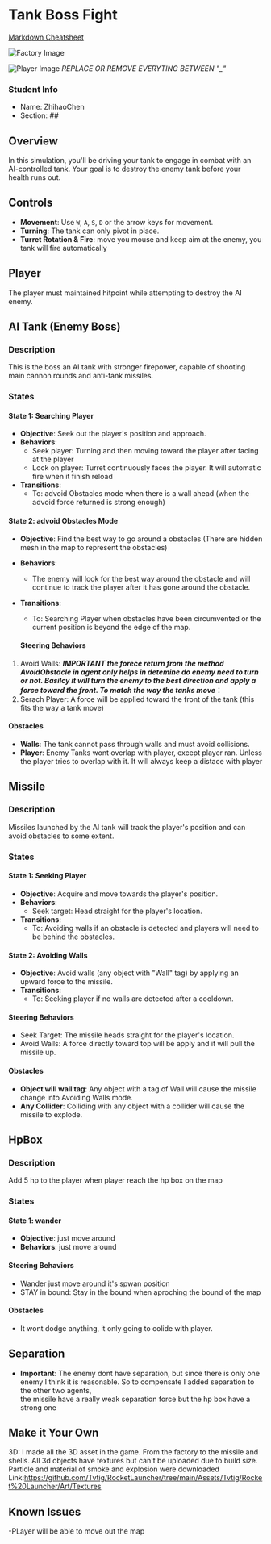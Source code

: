 # Tank Boss Fight

[Markdown Cheatsheet](https://github.com/adam-p/markdown-here/wiki/Markdown-Here-Cheatsheet)

![Factory Image](https://github.com/IGME-202-2231/project-2-eastseasaltfishnet/blob/main/RenderedImage/Factory.png)

![Player Image](https://github.com/IGME-202-2231/project-2-eastseasaltfishnet/blob/main/RenderedImage/Player.png)
_REPLACE OR REMOVE EVERYTING BETWEEN "\_"_

### Student Info

-   Name: ZhihaoChen
-   Section: _##_

## Overview
In this simulation, you'll be driving your tank to engage in combat with an AI-controlled tank. Your goal is to destroy the enemy tank before your health runs out.

## Controls
- **Movement**: Use `W`, `A`, `S`, `D` or the arrow keys for movement.
- **Turning**: The tank can only pivot in place.
- **Turret Rotation & Fire**: move you mouse and keep aim at the enemy, you tank will fire automatically

## Player
The player  must maintained hitpoint while attempting to destroy the AI enemy.


## AI Tank (Enemy Boss)

### Description
This is the boss an AI tank with stronger firepower, capable of shooting main cannon rounds and anti-tank missiles.

### States

#### State 1: Searching Player
- **Objective**: Seek out the player's position and approach.
- **Behaviors**:
  - Seek player: Turning and then moving toward the player after facing at the player
  - Lock on player: Turret continuously faces the player. It will automatic fire when it finish reload
- **Transitions**:
  - To: advoid Obstacles mode when there is a wall ahead (when the advoid force returned is strong enough)

#### State 2: advoid Obstacles Mode
- **Objective**: Find the best way to go around a obstacles (There are hidden mesh in the map to represent the obstacles)
- **Behaviors**:
  - The enemy will look for the best way around the obstacle and will continue to track the player after it has gone around the obstacle.
- **Transitions**:
  - To: Searching Player when obstacles have been circumvented or the current position is beyond the edge of the map.
 
  #### Steering Behaviors
1. Avoid Walls:  ****IMPORTANT* the forece return from the method AvoidObstacle in agent only helps in detemine do enemy need to turn or not. Basilcy it will turn the enemy to the best direction and apply a force toward the front. To match the way the tanks move***：  
2. Serach Player: A force will be applied toward the front of the tank (this fits the way a tank move)

#### Obstacles
- **Walls**: The tank cannot pass through walls and must avoid collisions.
- **Player**: Enemy Tanks wont overlap with player, except player ran. Unless the player tries to overlap with it. It will always keep a distace with player

  
## Missile

### Description
Missiles launched by the AI tank will track the player's position and can avoid obstacles to some extent.

### States

#### State 1: Seeking Player
- **Objective**: Acquire and move towards the player's position.
- **Behaviors**:
  - Seek target: Head straight for the player's location.
- **Transitions**:
  - To: Avoiding walls if an obstacle is detected and players will need to be behind the obstacles.

#### State 2: Avoiding Walls
- **Objective**: Avoid walls (any object with "Wall" tag) by applying an upward force to the missile.
- **Transitions**:
  - To: Seeking player if no walls are detected after a cooldown.

#### Steering Behaviors
- Seek Target: The missile heads straight for the player's location.
- Avoid Walls: A force directly toward top will be apply and it will pull the missile up.

#### Obstacles
- **Object will wall tag**: Any object with a tag of Wall will cause the missile change into Avoiding Walls mode.
- **Any Collider**: Colliding with any object with a collider will cause the missile to explode.


## HpBox

### Description
Add 5 hp to the player when player reach the hp box on the map

### States

#### State 1: wander
- **Objective**: just move around
- **Behaviors**: just move around

#### Steering Behaviors
- Wander just move around it's spwan position
- STAY in bound: Stay in the bound when aproching the bound of the map

#### Obstacles
- It wont dodge anything, it only going to colide with player.


## Separation
- **Important**: The enemy dont have separation, but since there is only one enemy I think it is reasonable. So to compensate I added separation to the other two agents,  
the missile have a really weak separation force but the hp box have a strong one 
  
## Make it Your Own
  
3D: I made all the 3D asset in the game. From the factory to the missile and shells. All 3d objects have textures but can't be uploaded due to build size.
Particle and material of smoke and explosion were downloaded  
Link:https://github.com/Tvtig/RocketLauncher/tree/main/Assets/Tvtig/Rocket%20Launcher/Art/Textures




## Known Issues

-PLayer will be able to move out the map 


